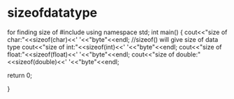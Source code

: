# sizeofdatatype
for finding size of 
#include<iostream>
  using namespace std;
  int main()
  {
  cout<<"size of char:"<<sizeof(char)<<' '<<"byte"<<endl; //sizeof() will give size of data type
  cout<<"size of int:"<<sizeof(int)<<' '<<"byte"<<endl;
   cout<<"size of float:"<<sizeof(float)<<' '<<"byte"<<endl;
   cout<<"size of double:"<<sizeof(double)<<' '<<"byte"<<endl;
  
  
  return 0;
  
  }
